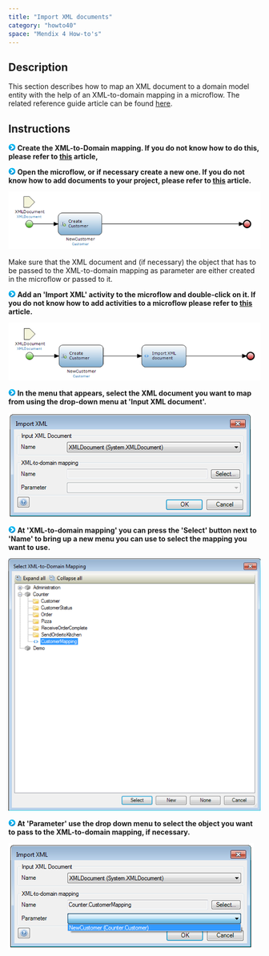 ```yaml
---
title: "Import XML documents"
category: "howto40"
space: "Mendix 4 How-to's"
---
```

## Description

This section describes how to map an XML document to a domain model entity with the help of an XML-to-domain mapping in a microflow. The related reference guide article can be found [here](https://world.mendix.com/pages/releaseview.action?pageId=10420577).

## Instructions

![](attachments/819203/917932.png) **Create the XML-to-Domain mapping. If you do not know how to do this, please refer to [this](https://world.mendix.com/display/howto25/Configure+an+XML-to-Domain+mapping) article,**

![](attachments/819203/917932.png) **Open the microflow, or if necessary create a new one. If you do not know how to add documents to your project, please refer to [this](https://world.mendix.com/display/howto25/Add+documents+to+a+module) article.**

![](attachments/2621584/2752878.png)

Make sure that the XML document and (if necessary) the object that has to be passed to the XML-to-domain mapping as parameter are either created in the microflow or passed to it.

![](attachments/819203/917932.png) **Add an 'Import XML' activity to the microflow and double-click on it. If you do not know how to add activities to a microflow please refer to [this](https://world.mendix.com/display/howto25/Add+an+activity+to+a+microflow) article.**

![](attachments/2621584/2752877.png)

![](attachments/819203/917932.png) **In the menu that appears, select the XML document you want to map from using the drop-down menu at 'Input XML document'.**

![](attachments/2621584/2752876.png)

![](attachments/819203/917932.png) **At 'XML-to-domain mapping' you can press the 'Select' button next to 'Name' to bring up a new menu you can use to select the mapping you want to use.**

![](attachments/2621584/2752871.png)

![](attachments/819203/917932.png) **At 'Parameter' use the drop down menu to select the object you want to pass to the XML-to-domain mapping, if necessary.**

![](attachments/2621584/2752872.png)

